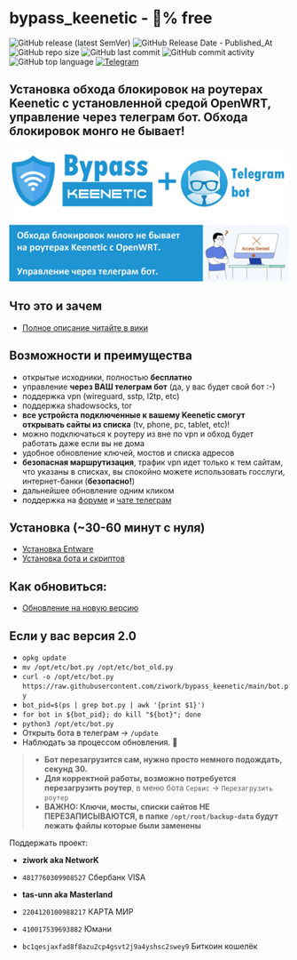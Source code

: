 # bypass_keenetic - 💯% free
![GitHub release (latest SemVer)](https://img.shields.io/github/v/release/ziwork/bypass_keenetic)
![GitHub Release Date - Published_At](https://img.shields.io/github/release-date/ziwork/bypass_keenetic)
![GitHub repo size](https://img.shields.io/github/repo-size/ziwork/bypass_keenetic)
![GitHub last commit](https://img.shields.io/github/last-commit/ziwork/bypass_keenetic)
![GitHub commit activity](https://img.shields.io/github/commit-activity/y/ziwork/bypass_keenetic)
![GitHub top language](https://img.shields.io/github/languages/top/ziwork/bypass_keenetic)
<a href="https://t.me/bypass_keenetic">![Telegram](https://img.shields.io/badge/bypass_keenetic--black?style=social&logo=telegram&logoColor=blue)</a>

## Установка обхода блокировок на роутерах Keenetic с установленной средой OpenWRT, управление через телеграм бот. Обхода блокировок монго не бывает! 

![](bypass_keenetic.jpg)

## Что это и зачем
- [Полное описание читайте в вики](https://github.com/ziwork/bypass_keenetic/wiki)

## Возможности и преимущества
- открытые исходники, полностью **бесплатно**
- управление **через ВАШ телеграм бот** (да, у вас будет свой бот :-)
- поддержка vpn (wireguard, sstp, l2tp, etc)
- поддержка shadowsocks, tor
- **все устройста подключенные к вашему Keenetic смогут открывать сайты из списка** (tv, phone, pc, tablet, etc)!
- можно подключаться к роутеру из вне по vpn и обход будет работать даже если вы не дома
- удобное обновление ключей, мостов и списка адресов
- **безопасная маршрутизация**, трафик vpn идет только к тем сайтам, что указаны в списках, вы спокойно можете использовать госслуги, интернет-банки (**безопасно!**)
- дальнейшее обновление одним кликом
- поддержка на [форуме](https://forum.keenetic.com/topic/14672-%D0%BE%D0%B1%D1%85%D0%BE%D0%B4%D0%B0-%D0%B1%D0%BB%D0%BE%D0%BA%D0%B8%D1%80%D0%BE%D0%B2%D0%BE%D0%BA-%D0%BC%D0%BD%D0%BE%D0%B3%D0%BE-%D0%BD%D0%B5-%D0%B1%D1%8B%D0%B2%D0%B0%D0%B5%D1%82) и [чате телеграм](https://t.me/bypass_keenetic)

## Установка (~30-60 минут с нуля)
- [Установка Entware](https://github.com/ziwork/bypass_keenetic/wiki/Install-Entware-and-Preparation)
- [Установка бота и скриптов](https://github.com/ziwork/bypass_keenetic/wiki/Install-bot-and-scripts)

## Как обновиться:
- [Обновление на новую версию](https://github.com/ziwork/bypass_keenetic/wiki/Update-bot-and-scripts)

## Если у вас версия 2.0
* `opkg update`
* `mv /opt/etc/bot.py /opt/etc/bot_old.py`
* `curl -o /opt/etc/bot.py https://raw.githubusercontent.com/ziwork/bypass_keenetic/main/bot.py`
* `bot_pid=$(ps | grep bot.py | awk '{print $1}')`
* `for bot in ${bot_pid}; do kill "${bot}"; done`
* `python3 /opt/etc/bot.py`
* Открыть бота в телеграм -> `/update`
* Наблюдать за процессом обновления. 🔭

> * **Бот перезагрузится сам, нужно просто немного подождать, секунд 30.**
> * **Для корректной работы, возможно потребуется перезагрузить роутер**, в меню бота `Сервис` -> `Перезагрузить роутер`
> * **ВАЖНО: Ключи, мосты, списки сайтов НЕ ПЕРЕЗАПИСЫВАЮТСЯ, в папке `/opt/root/backup-data` будут лежать файлы которые были заменены**

<!--
Полное описание:
https://habr.com/ru/post/669314/
-->

Поддержать проект:
* **ziwork aka NetworK**
* `4817760309908527` Сбербанк VISA

* **tas-unn aka Masterland**
* `2204120100988217` КАРТА МИР 
* `410017539693882` Юмани 
* `bc1qesjaxfad8f8azu2cp4gsvt2j9a4yshsc2swey9` Биткоин кошелёк
